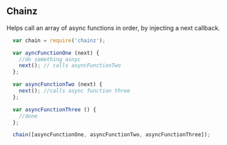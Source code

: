 ## Chainz

Helps call an array of async functions in order, by injecting a next callback.


```javascript
  var chain = require('chainz');

  var ayncFunctionOne (next) {
    //do something asnyc
    next(); // calls asyncFunctionTwo
  };

  var asyncFunctionTwo (next) {
    next(); //calls async function three
  };

  var asyncFunctionThree () {
    //done
  };

  chain([asyncFunctionOne, asyncFunctionTwo, asyncFunctionThree]);

```
